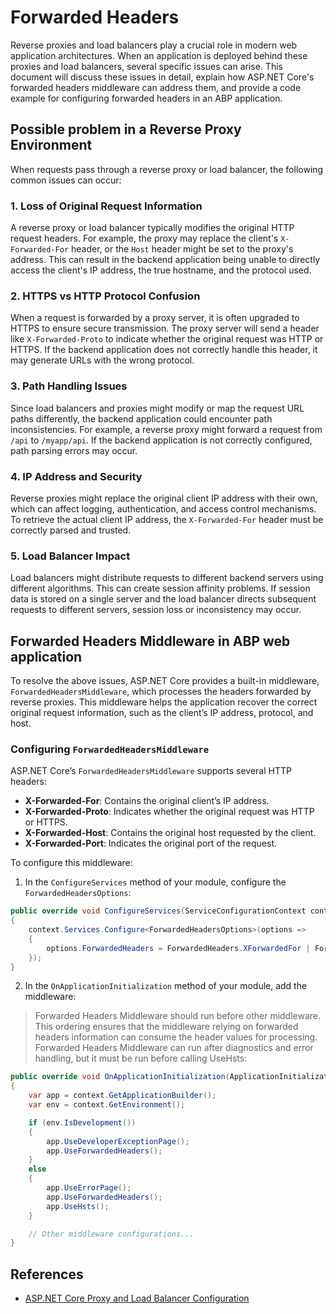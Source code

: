 # Forwarded Headers

Reverse proxies and load balancers play a crucial role in modern web application architectures. When an application is deployed behind these proxies and load balancers, several specific issues can arise. This document will discuss these issues in detail, explain how ASP.NET Core's forwarded headers middleware can address them, and provide a code example for configuring forwarded headers in an ABP application.

## Possible problem in a Reverse Proxy Environment

When requests pass through a reverse proxy or load balancer, the following common issues can occur:

### 1. Loss of Original Request Information

A reverse proxy or load balancer typically modifies the original HTTP request headers. For example, the proxy may replace the client's `X-Forwarded-For` header, or the `Host` header might be set to the proxy's address. This can result in the backend application being unable to directly access the client's IP address, the true hostname, and the protocol used.

### 2. HTTPS vs HTTP Protocol Confusion

When a request is forwarded by a proxy server, it is often upgraded to HTTPS to ensure secure transmission. The proxy server will send a header like `X-Forwarded-Proto` to indicate whether the original request was HTTP or HTTPS. If the backend application does not correctly handle this header, it may generate URLs with the wrong protocol.

### 3. Path Handling Issues

Since load balancers and proxies might modify or map the request URL paths differently, the backend application could encounter path inconsistencies. For example, a reverse proxy might forward a request from `/api` to `/myapp/api`. If the backend application is not correctly configured, path parsing errors may occur.

### 4. IP Address and Security

Reverse proxies might replace the original client IP address with their own, which can affect logging, authentication, and access control mechanisms. To retrieve the actual client IP address, the `X-Forwarded-For` header must be correctly parsed and trusted.

### 5. Load Balancer Impact

Load balancers might distribute requests to different backend servers using different algorithms. This can create session affinity problems. If session data is stored on a single server and the load balancer directs subsequent requests to different servers, session loss or inconsistency may occur.

## Forwarded Headers Middleware in ABP web application

To resolve the above issues, ASP.NET Core provides a built-in middleware, `ForwardedHeadersMiddleware`, which processes the headers forwarded by reverse proxies. This middleware helps the application recover the correct original request information, such as the client’s IP address, protocol, and host.

### Configuring `ForwardedHeadersMiddleware`

ASP.NET Core’s `ForwardedHeadersMiddleware` supports several HTTP headers:

- **X-Forwarded-For**: Contains the original client’s IP address.
- **X-Forwarded-Proto**: Indicates whether the original request was HTTP or HTTPS.
- **X-Forwarded-Host**: Contains the original host requested by the client.
- **X-Forwarded-Port**: Indicates the original port of the request.

To configure this middleware:

1. In the `ConfigureServices` method of your module, configure the `ForwardedHeadersOptions`:

```csharp
public override void ConfigureServices(ServiceConfigurationContext context)
{
	context.Services.Configure<ForwardedHeadersOptions>(options =>
	{
		options.ForwardedHeaders = ForwardedHeaders.XForwardedFor | ForwardedHeaders.XForwardedProto;
	});
}
```

2. In the `OnApplicationInitialization` method of your module, add the middleware:

> Forwarded Headers Middleware should run before other middleware. This ordering ensures that the middleware relying on forwarded headers information can consume the header values for processing. Forwarded Headers Middleware can run after diagnostics and error handling, but it must be run before calling UseHsts:

```csharp
public override void OnApplicationInitialization(ApplicationInitializationContext context)
{
	var app = context.GetApplicationBuilder();
	var env = context.GetEnvironment();

	if (env.IsDevelopment())
	{
		app.UseDeveloperExceptionPage();
		app.UseForwardedHeaders();
	}
	else
	{
		app.UseErrorPage();
		app.UseForwardedHeaders();
		app.UseHsts();
	}

	// Other middleware configurations...
}
```

## References

- [ASP.NET Core Proxy and Load Balancer Configuration](https://learn.microsoft.com/en-us/aspnet/core/host-and-deploy/proxy-load-balancer?view=aspnetcore-9.0)
